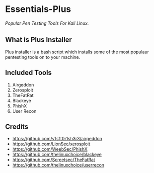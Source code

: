 # Essentials-Plus
###### Popular Pen Testing Tools For Kali Linux.

## What is Plus Installer
Plus installer is a bash script which installs some of the most populaur pentesting tools on to your machine.

## Included Tools
1. Airgeddon
2. Zerosploit
3. TheFatRat
4. Blackeye
5. PhishX
6. User Recon

## Credits
* https://github.com/v1s1t0r1sh3r3/airgeddon
* https://github.com/LionSec/xerosploit
* https://github.com/WeebSec/PhishX
* https://github.com/thelinuxchoice/blackeye
* https://github.com/Screetsec/TheFatRat
* https://github.com/thelinuxchoice/userrecon
